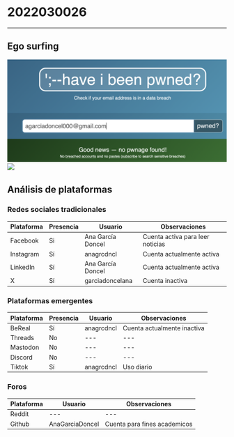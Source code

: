 # 2022030026
---
## Ego surfing
![](HaveIBeenOwned.png)
![](AnaGarciaEgoSurfing.png)
## Análisis de plataformas

### Redes sociales tradicionales

| Plataforma | Presencia | Usuario                 | Observaciones                                      |
|------------|----------|-------------------------|----------------------------------------------------|
| Facebook   | Si       |    Ana García Doncel | Cuenta activa para leer noticias                         |
| Instagram  | Sí       | anagrcdncl       | Cuenta actualmente activa                         |
| LinkedIn   | Sí       | Ana García Doncel     | Cuenta actualmente activa     |
| X          | Sí       | garciadoncelana                 | Cuenta inactiva                     |

### Plataformas emergentes

| Plataforma | Presencia | Usuario            | Observaciones          |
|------------|----------|--------------------|------------------------|
| BeReal     | Sí       | anagrcdncl     |      Cuenta actualmente inactiva |
| Threads    | No       | ---                | ---                    |
| Mastodon   | No       | ---                | ---                    |
| Discord    | No       | ---     | ---          |
| Tiktok     | Sí       | anagrcdncl     | Uso diario  |

### Foros

| Plataforma | Usuario                 | Observaciones|
|------------|----------|-------------------------|
| Reddit   |  ---    | ---     |
| Github          | AnaGarciaDoncel            | Cuenta para fines academicos  |


